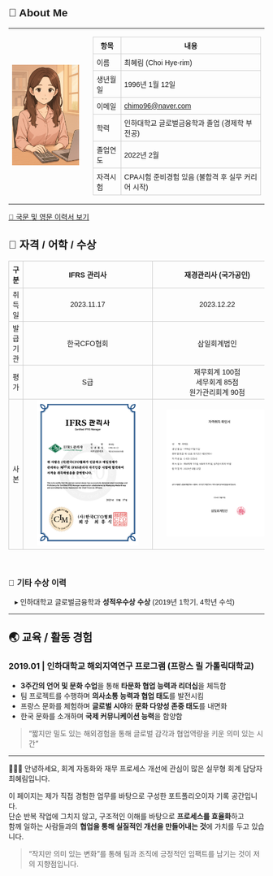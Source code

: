 <!-- 전체 영역을 통일하는 wrapper -->
<div style="max-width: 720px; margin: auto; font-family: sans-serif;">

<h2>👤 About Me</h2>

<table style="border-collapse: collapse;">
  <tr>
    <td style="padding-right: 20px;">
      <img src="./assets/profile_accounting.png" alt="프로필 이미지" width="180">
    </td>
    <td>
      <table style="border-collapse: collapse; font-size: 14px;">
        <tr><th style="border: 1px solid #ccc; padding: 6px;">항목</th><th style="border: 1px solid #ccc; padding: 6px;">내용</th></tr>
        <tr><td style="border: 1px solid #ccc; padding: 6px;">이름</td><td style="border: 1px solid #ccc; padding: 6px;">최혜림 (Choi Hye-rim)</td></tr>
        <tr><td style="border: 1px solid #ccc; padding: 6px;">생년월일</td><td style="border: 1px solid #ccc; padding: 6px;">1996년 1월 12일</td></tr>
        <tr><td style="border: 1px solid #ccc; padding: 6px;">이메일</td><td style="border: 1px solid #ccc; padding: 6px;"><a href="mailto:chimo96@naver.com">chimo96@naver.com</a></td></tr>
        <tr><td style="border: 1px solid #ccc; padding: 6px;">학력</td><td style="border: 1px solid #ccc; padding: 6px;">인하대학교 글로벌금융학과 졸업 (경제학 부전공)</td></tr>
        <tr><td style="border: 1px solid #ccc; padding: 6px;">졸업연도</td><td style="border: 1px solid #ccc; padding: 6px;">2022년 2월</td></tr>
        <tr><td style="border: 1px solid #ccc; padding: 6px;">자격시험</td><td style="border: 1px solid #ccc; padding: 6px;">CPA시험 준비경험 있음 (불합격 후 실무 커리어 시작)</td></tr>
      </table>
    </td>
  </tr>
</table>

[📄 국문 및 영문 이력서 보기](./%EA%B5%AD%EB%AC%B8%20%EB%B0%8F%20%EC%98%81%EB%AC%B8%20%EC%9D%B4%EB%A0%A5%EC%84%9C.pdf)
<br/>

<h2>📄 자격 / 어학 / 수상</h2>

<table style="border-collapse: collapse; width: 100%; font-size: 14px; text-align: center;">
  <thead>
    <tr>
      <th style="border: 1px solid #ccc; padding: 6px;">구분</th>
      <th style="border: 1px solid #ccc; padding: 6px; min-width: 220px;">IFRS 관리사</th>
      <th style="border: 1px solid #ccc; padding: 6px; min-width: 220px;">재경관리사 (국가공인)</th>
    </tr>
  </thead>
  <tbody>
    <tr>
      <td style="border: 1px solid #ccc;">취득일</td>
      <td style="border: 1px solid #ccc;">2023.11.17</td>
      <td style="border: 1px solid #ccc;">2023.12.22</td>
    </tr>
    <tr>
      <td style="border: 1px solid #ccc;">발급기관</td>
      <td style="border: 1px solid #ccc;">한국CFO협회</td>
      <td style="border: 1px solid #ccc;">삼일회계법인</td>
    </tr>
    <tr>
      <td style="border: 1px solid #ccc;">평가</td>
      <td style="border: 1px solid #ccc;">S급</td>
      <td style="border: 1px solid #ccc;">
        재무회계 100점<br>
        세무회계 85점<br>
        원가관리회계 90점
      </td>
    </tr>
    <tr>
  <td style="border: 1px solid #ccc;">사본</td>
  <td style="border: 1px solid #ccc; min-width: 240px;">
    <img src="./assets/cert_ifrs.png" width="200">
  </td>
  <td style="border: 1px solid #ccc; min-width: 240px;">
    <img src="./assets/cert_finance.png" width="200">
  </td>
</tr>
</tbody>
</table>


<br/>

<h3 style="text-align: left; font-size: 16px;">📌 기타 수상 이력</h3>

<div style="padding-left: 12px; font-size: 14px;">
  ▸ 인하대학교 글로벌금융학과 <strong>성적우수상 수상</strong> (2019년 1학기, 4학년 수석)
</div>

</div>

  

---
## 🌏 교육 / 활동 경험

### **2019.01 | 인하대학교 해외지역연구 프로그램 (프랑스 릴 가톨릭대학교)**

- **3주간의 언어 및 문화 수업**을 통해 **타문화 협업 능력과 리더십**을 체득함  
- 팀 프로젝트를 수행하며 **의사소통 능력과 협업 태도**를 발전시킴  
- 프랑스 문화를 체험하며 **글로벌 시야**와 **문화 다양성 존중 태도**를 내면화  
- 한국 문화를 소개하며 **국제 커뮤니케이션 능력**을 함양함

> “짧지만 밀도 있는 해외경험을 통해 글로벌 감각과 협업역량을 키운 의미 있는 시간”

---

👩🏻‍💻 안녕하세요, 회계 자동화와 재무 프로세스 개선에 관심이 많은 실무형 회계 담당자 최혜림입니다.

이 페이지는 제가 직접 경험한 업무를 바탕으로 구성한 포트폴리오이자 기록 공간입니다.  
단순 반복 작업에 그치지 않고, 구조적인 이해를 바탕으로 **프로세스를 효율화**하고  
함께 일하는 사람들과의 **협업을 통해 실질적인 개선을 만들어내는 것**에 가치를 두고 있습니다.

> “작지만 의미 있는 변화”를 통해 팀과 조직에 긍정적인 임팩트를 남기는 것이 저의 지향점입니다.




